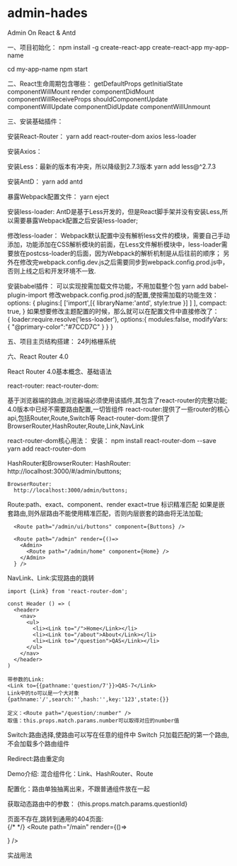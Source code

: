 # admin-hades
Admin On React &amp; Antd

一、项目初始化：
npm install -g create-react-app
create-react-app my-app-name

cd my-app-name
npm start

二、React生命周期包含哪些：
getDefaultProps
getInitialState
componentWillMount
render
componentDidMount
componentWillReceiveProps
shouldComponentUpdate
componentWillUpdate
componentDidUpdate
componentWillUnmount

三、安装基础插件：

安装React-Router：
yarn add react-router-dom axios less-loader

安装Axios：

安装Less：最新的版本有冲突，所以降级到2.7.3版本
yarn add less@^2.7.3

安装AntD：
yarn add antd


暴露Webpack配置文件：
 yarn eject
 
安装less-loader:
  AntD是基于Less开发的，但是React脚手架并没有安装Less,所以需要暴露Webpack配置之后安装less-loader;

修改less-loader：
  Webpack默认配置中没有解析less文件的模块，需要自己手动添加，功能添加在CSS解析模块的前面，在Less文件解析模块中，less-loader需要放在postcss-loader的后面，因为Webpack的解析机制是从后往前的顺序；
  另外在修改完webpack.config.dev.js之后需要同步到webpack.config.prod.js中，否则上线之后和开发环境不一致.

安装babel插件：
  可以实现按需加载文件功能，不用加载整个包
  yarn add babel-plugin-import
  修改webpack.config.prod.js的配置,使按需加载的功能生效：  
            options: {
              plugins:[
                ['import',[{
                  libraryName:'antd',
                  style:true
                  }]
                ]
              ],
              compact: true,
            }
  如果想要修改主题配置的时候，那么就可以在配置文件中直接修改了：  
              {
                loader:require.resolve('less-loader'),
                options:{
                  modules:false,
                  modifyVars:{
                    "@primary-color":"#7CCD7C"
                  }
                }
              }

五、项目主页结构搭建：
24列格栅系统


六、React Router 4.0

React Router 4.0基本概念、基础语法

react-router:
react-router-dom:

  基于浏览器端的路由,浏览器端必须使用该插件,其包含了react-router的完整功能;
  4.0版本中已经不需要路由配置,一切皆组件
  react-router:提供了一些router的核心api,包括Router,Route,Switch等
  React-router-dom:提供了BrowserRouter,HashRouter,Route,Link,NavLink


react-router-dom核心用法：
  安装：
  npm install react-router-dom --save
  yarn add react-router-dom
  
  HashRouter和BrowserRouter:
    HashRouter:
      http://localhost:3000/#/admin/buttons;

    BrowserRouter:
      http://localhost:3000/admin/buttons;

  Route:path、exact、component、render
    exact=true 标识精准匹配
    如果是嵌套路由,则外层路由不能使用精准匹配，否则内层嵌套的路由将无法加载;
  
      <Route path="/admin/ui/buttons" component={Buttons} />
      
      <Route path="/admin" render={()=>
        <Admin>
          <Route path="/admin/home" component={Home} />
        </Admin>
      } />

  NavLink、Link:实现路由的跳转

    import {Link} from 'react-router-dom';
    
    const Header () => (
      <header>
        <nav>
          <ul>
            <li><Link to="/">Home</Link></li>
            <li><Link to="/about">About</Link></li>
            <li><Link to="/question">QAS</Link></li>
          </ul>
        </nav>
      </header>
    )

    带参数的Link:
    <Link to={{pathname:'question/7'}}>QAS-7</Link>
    Link中的to可以是一个大对象{pathname:'/',search:'',hash:'',key:'123',state:{}}

    定义：<Route path="/question/:number" />
    取值：this.props.match.params.number可以取得对应的number值

  Switch:路由选择,使路由可以写在任意的组件中
    Switch 只加载匹配的第一个路由,不会加载多个路由组件
    <Switch>
      <Route path='/admin/ui/buttons' component={Buttons} />
      <Route path='/admin/ui/modals' component={Modals} />
      <Route path='/admin/ui/loading' component={Loading} />
      <Route path='/admin/ui/notification' component={Notice} />
      <Route path='/admin/ui/messages' component={Messages} />
      <Route path='/admin/ui/tabs' component={Tabs} />
      <Route path='/admin/ui/gallery' component={Gallery} />
      <Route path='/admin/ui/carousel' component={Carousel} />
    </Switch>

  Redirect:路由重定向
    <Redirect to="/admin/home"></Redirect>


Demo介绍:
  混合组件化：Link、HashRouter、Route


  配置化：路由单独抽离出来，不跟普通组件放在一起

  获取动态路由中的参数：
  {this.props.match.params.questionId}

  页面不存在,跳转到通用的404页面:
  <Route component={NoMatch}/>  
          <Home>
            <Switch>
            {/* <Route exact={true} path="/" component={Main}/> */}
            <Route path="/main" render={()=>
              <Main>
                  <Route path="/main/:questionId" component={Question}></Route>
              </Main>
            } />
            <Route path="/about" component={About}/>
            <Route path="/topics" component={Topic}/>
            <Route component={NoMatch}/>
            </Switch>
          </Home>


实战用法







